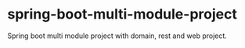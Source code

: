 
# spring-boot-multi-module-project
Spring boot multi module project with domain, rest and web project. 

